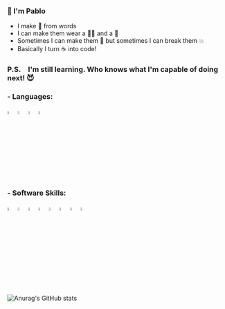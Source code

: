 ### 👋 I'm Pablo
- I make 🤖 from words
- I can make them wear a 🤵‍♂️ and a 👔
- Sometimes I can make them 💃 but sometimes I can break them 💥
- Basically I turn ☕ into code!

### P.S. I'm still learning. Who knows what I'm capable of doing next! 😈

### - Languages:
<a href="#"><img src="https://cdn-icons-png.flaticon.com/512/5968/5968350.png" width="4%"></a> <a href="#"><img src="https://cdn-icons-png.flaticon.com/512/1051/1051277.png" width="4%"></a> <a href="#"><img src="https://cdn-icons-png.flaticon.com/512/732/732190.png" width="4%"></a> <a href="#"><img src="https://cdn-icons-png.flaticon.com/512/5968/5968292.png" width="4%"></a>

### - Software Skills:
<a href="#"><img src="https://cdn-icons-png.flaticon.com/512/5968/5968472.png" width="4%"></a> <a href="#"><img src="https://cdn-icons-png.flaticon.com/512/5968/5968520.png" width="4%"></a> <a href="#"><img src="https://cdn-icons-png.flaticon.com/512/5968/5968525.png" width="4%"></a> <a href="#"><img src="https://cdn-icons-png.flaticon.com/512/906/906324.png" width="4%"></a> <a href="#"><img src="https://www.pinclipart.com/picdir/big/165-1657534_blender-3d-blender-logo-png-clipart.png" width="4%"></a> <a href="#"><img src="https://cdn-icons-png.flaticon.com/512/732/732226.png" width="4%"></a> <a href="#"><img src="https://cdn-icons-png.flaticon.com/512/732/732220.png" width="4%"></a> <a href="#"><img src="https://cdn-icons-png.flaticon.com/512/732/732224.png" width="4%"></a>

<br/>

![Anurag's GitHub stats](https://github-readme-stats.vercel.app/api?username=pablo-sreih&show_icons=true&theme=radical)



<!--
**pablo-sreih/pablo-sreih** is a ✨ _special_ ✨ repository because its `README.md` (this file) appears on your GitHub profile.

Here are some ideas to get you started:
- 
- 🔭 I’m currently working on ...
- 🌱 I’m currently learning ...
- 👯 I’m looking to collaborate on ...
- 🤔 I’m looking for help with ...
- 💬 Ask me about ...
- 📫 How to reach me: ...
- 😄 Pronouns: ...
- ⚡ Fun fact: ...
-->
